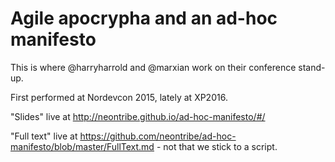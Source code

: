 Agile apocrypha and an ad-hoc manifesto
===========

This is where @harryharrold and @marxian work on their conference stand-up. 

First performed at Nordevcon 2015, lately at XP2016.

"Slides" live at http://neontribe.github.io/ad-hoc-manifesto/#/

"Full text" live at https://github.com/neontribe/ad-hoc-manifesto/blob/master/FullText.md - not that we stick to a script. 
